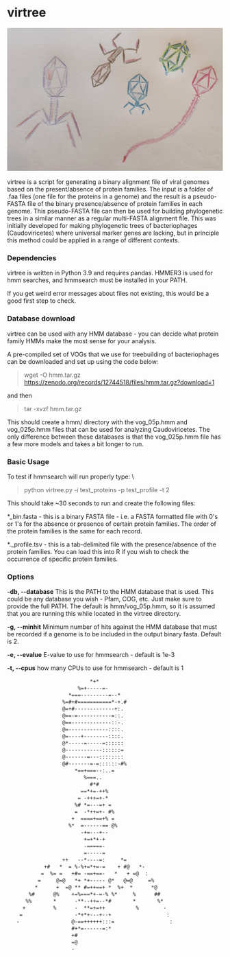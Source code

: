 

# virtree

![virtree-logo](https://github.com/faylward/virtree/blob/main/1000001201.jpg)


virtree is a script for generating a binary alignment file of viral genomes based on the present/absence of protein families. The input is a folder of .faa files (one file for the proteins in a genome) and the result is a pseudo-FASTA file of the binary presence/absence of protein families in each genome. This pseudo-FASTA file  can then be used for building phylogenetic trees in a similar manner as a regular multi-FASTA alignment file. This was initially developed for making phylogenetic trees of bacteriophages (Caudoviricetes) where universal marker genes are lacking, but in principle this method could be applied in a range of different contexts.

### Dependencies

virtree is written in Python 3.9 and requires pandas. HMMER3 is used for hmm searches, and hmmsearch must be installed in your PATH. 

If you get weird error messages about files not existing, this would be a good first step to check. 

### Database download

virtree can be used with any HMM database - you can decide what protein family HMMs make the most sense for your analysis. 

A pre-compiled set of VOGs that we use for treebuilding of bacteriophages can be downloaded and set up using the code below:

> wget -O hmm.tar.gz  <https://zenodo.org/records/12744518/files/hmm.tar.gz?download=1>

and then

> tar -xvzf hmm.tar.gz

This should create a hmm/ directory with the vog_05p.hmm and vog_025p.hmm files that can be used for analyzing Caudoviricetes. 
The only difference between these databases is that the vog_025p.hmm file has a few more models and takes a bit longer to run. 

### Basic Usage

To test if hmmsearch will run properly type: \

> python virtree.py -i test_proteins -p test_profile -t 2

This should take ~30 seconds to run and create the following files:

\*_bin.fasta - this is a binary FASTA file - i.e. a FASTA formatted file with 0's or 1's for the absence or presence of certain protein families. The order of the protein families is the same for each record. 

\*._profile.tsv - this is a tab-delimited file with the presence/absence of the protein families. You can load this into R if you wish to check the occurrence of specific protein families. 


### Options

**-db, --database** This is the PATH to the HMM database that is used. This could be any database you wish - Pfam, COG, etc. Just make sure to provide the full PATH. The default is hmm/vog_05p.hmm, so it is assumed that you are running this while located in the virtree directory. 

**-g, --minhit** Minimum number of hits against the HMM database that must be recorded if a genome is to be included in the output binary fasta. Default is 2. 

**-e, --evalue** E-value to use for hmmsearch - default is 1e-3

**-t, --cpus** how many CPUs to use for hmmsearch - default is 1


                                                                                                                        

                                  

                                                                 
                               *+*                               
                           %=+-----=-                            
                        *===---------=--*                        
                      %=#+#===========*-+.#                      
                      @=+#-------------+:.                       
                      @==-=-----------=::.                       
                      @==-------------::-.                       
                      @=-------------::::.                       
                      @=----+--------::::.                       
                      @*-----=-----=::::::                       
                      @------------::::::=                       
                      @-------=---::::::::                       
                      @#-------=-=::::::-#%                      
                          *==+===--:..=                          
                             %===..                              
                               #*#                               
                            ==*+=-++%                            
                           = -+++=+-*                            
                          %# *=---=+ =                           
                          =  -*++=+- #%                          
                         +  ====+==+% =                          
                        %*  =------== @%                         
                            -+=---+--                            
                             +=+*+-+                             
                             -=====-                             
                             =-----=                             
                      ++   --*----=:     *=                      
                +#   *  = %-%+=*+=-=    + #@   *-                
               =  %= =   +#= -==+==-   *   + =@  :               
              =     @=@   *+ *+----- @*   @=@     =%             
             *      +  =@ ** #=++==+ *  %+  *      *@            
           %#      @%    +=%===*+-=-% %*     %      ##           
          %%       *      -**--++=--*#       *       %*          
         +         %      -  **=+=++          %        -         
        =                 -*+*+---+--+                  :        
       -                 @-==++++++:::=                  :       
                         #+*=------=:*                           
                         +#                                      
                         =@                                      
                         -                                       
                                                                 
                                                                 

                                                      
                                                                                                                                            

